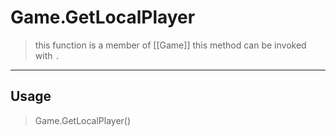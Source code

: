 # Game.GetLocalPlayer
> this function is a member of [[Game]]
> this method can be invoked with `.`
-----
## Usage
> Game.GetLocalPlayer()
